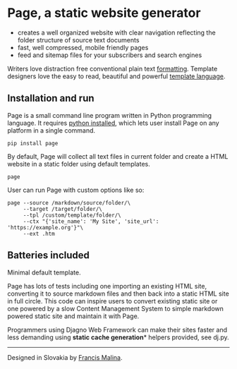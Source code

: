 Page, a static website generator
================================

- creates a well organized website with clear navigation
  reflecting the folder structure of source text documents
- fast, well compressed, mobile friendly pages
- feed and sitemap files for your subscribers and search engines

Writers love distraction free conventional plain text
[formatting](https://commonmark.org/help/).
Template designers love the easy to read, beautiful and powerful
[template language](https://palletsprojects.com/p/jinja/).

Installation and run
--------------------
Page is a small command line program written in Python programming language.
It requires [python installed](https://www.python.org/downloads/), which lets user
install Page on any platform in a single command.

    pip install page

By default, Page will collect all text files in current folder
and create a HTML website in a static folder using default templates.

    page

User can run Page with custom options like so:

    page --source /markdown/source/folder/\
         --target /target/folder/\
         --tpl /custom/template/folder/\
         --ctx "{'site_name': 'My Site', 'site_url': 'https://example.org'}"\
         --ext .htm

Batteries included
------------------
Minimal default template.

Page has lots of tests including one importing an existing HTML site,
converting it to source markdown files and then back into a static HTML site
in full circle. This code can inspire users to convert existing static site
or one powered by a slow Content Management System to simple
markdown powered static site and maintain it with Page.

Programmers using Djagno Web Framework can make their sites faster and less demanding
using **static cache generation*** helpers provided, see dj.py.


---

Designed in Slovakia by [Francis Malina](https://unilexicon.com/fm/).
